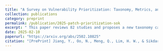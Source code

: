 ```yaml
---
title: "A Survey on Vulnerability Prioritization: Taxonomy, Metrics, and Research Challenges"
collection: publications
category: preprint
permalink: /publication/2025-patch-prioritization-sok
excerpt: " This paper reviews 82 studies and proposes a new taxonomy categorizing metrics into severity, exploitability, contextual factors, predictive indicators, and aggregation methods. Our analysis highlights gaps in existing approaches and challenges in multi-domain applicability. We emphasize the need for dynamic, context-aware metrics and scalable solutions, providing a comprehensive framework for vulnerability prioritization."
date: 2025-02-10
paperurl: "https://arxiv.org/abs/2502.10825"
citation: "[PrePrint] Jiang, Y., Oo, N., Meng, Q., Lim, H. W., & Sikdar, B. (2025). A Survey on Vulnerability Prioritization: Taxonomy, Metrics, and Research Challenges. arXiv preprint arXiv:2502.11070."
---
```

